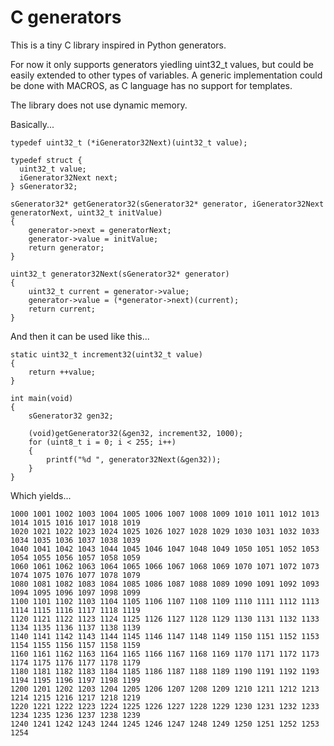 # C generators

This is a tiny C library inspired in Python generators. 

For now it only supports generators yiedling uint32_t values, but could be easily extended to other types of variables. A generic implementation could be done with MACROS, as C language has no support for templates.

The library does not use dynamic memory.

Basically...

```
typedef uint32_t (*iGenerator32Next)(uint32_t value);

typedef struct {
  uint32_t value;
  iGenerator32Next next;
} sGenerator32;

sGenerator32* getGenerator32(sGenerator32* generator, iGenerator32Next generatorNext, uint32_t initValue)
{
    generator->next = generatorNext;
    generator->value = initValue;
    return generator;
}

uint32_t generator32Next(sGenerator32* generator)
{
    uint32_t current = generator->value;
    generator->value = (*generator->next)(current);
    return current;
}
```

And then it can be used like this...

```
static uint32_t increment32(uint32_t value)
{
    return ++value;
}

int main(void)
{
    sGenerator32 gen32;

    (void)getGenerator32(&gen32, increment32, 1000);
    for (uint8_t i = 0; i < 255; i++)
    {
        printf("%d ", generator32Next(&gen32));
    }
}
```

Which yields...

```
1000 1001 1002 1003 1004 1005 1006 1007 1008 1009 1010 1011 1012 1013 1014 1015 1016 1017 1018 1019 
1020 1021 1022 1023 1024 1025 1026 1027 1028 1029 1030 1031 1032 1033 1034 1035 1036 1037 1038 1039 
1040 1041 1042 1043 1044 1045 1046 1047 1048 1049 1050 1051 1052 1053 1054 1055 1056 1057 1058 1059 
1060 1061 1062 1063 1064 1065 1066 1067 1068 1069 1070 1071 1072 1073 1074 1075 1076 1077 1078 1079 
1080 1081 1082 1083 1084 1085 1086 1087 1088 1089 1090 1091 1092 1093 1094 1095 1096 1097 1098 1099 
1100 1101 1102 1103 1104 1105 1106 1107 1108 1109 1110 1111 1112 1113 1114 1115 1116 1117 1118 1119 
1120 1121 1122 1123 1124 1125 1126 1127 1128 1129 1130 1131 1132 1133 1134 1135 1136 1137 1138 1139 
1140 1141 1142 1143 1144 1145 1146 1147 1148 1149 1150 1151 1152 1153 1154 1155 1156 1157 1158 1159 
1160 1161 1162 1163 1164 1165 1166 1167 1168 1169 1170 1171 1172 1173 1174 1175 1176 1177 1178 1179 
1180 1181 1182 1183 1184 1185 1186 1187 1188 1189 1190 1191 1192 1193 1194 1195 1196 1197 1198 1199 
1200 1201 1202 1203 1204 1205 1206 1207 1208 1209 1210 1211 1212 1213 1214 1215 1216 1217 1218 1219 
1220 1221 1222 1223 1224 1225 1226 1227 1228 1229 1230 1231 1232 1233 1234 1235 1236 1237 1238 1239 
1240 1241 1242 1243 1244 1245 1246 1247 1248 1249 1250 1251 1252 1253 1254
```
